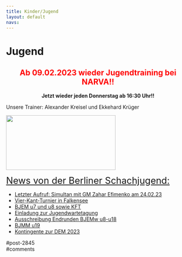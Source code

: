 ```yaml
---
title: Kinder/Jugend 
layout: default
navs:
---
```

<div class="post-2845 page type-page status-publish hentry" id="post-2845">
<h1 class="entry-title">Jugend</h1>
<div class="entry-content">
<h2 style="text-align: center;"><strong><span style="color: #ff0000;">Ab 09.02.2023 wieder </span></strong><strong><span style="color: #ff0000;">Jugendtraining </span></strong><strong><span style="color: #ff0000;">bei NARVA!!<br/>
</span></strong></h2>
<p style="text-align: center;"><strong>Jetzt wieder jeden Donnerstag ab 16:30 Uhr!!<br/>
</strong></p>
<p>Unsere Trainer: Alexander Kreisel und Ekkehard Krüger</p>
<p><a href="https://www.narva-schach.de/wordpress/wp-content/uploads/2018/03/0002farbe.jpg"><img alt="" class="size-medium wp-image-3899 aligncenter" decoding="async" height="150" sizes="(max-width: 300px) 100vw, 300px" src="https://www.narva-schach.de/wordpress/wp-content/uploads/2018/03/0002farbe-300x150.jpg" srcset="https://www.narva-schach.de/wordpress/wp-content/uploads/2018/03/0002farbe-300x150.jpg 300w, https://www.narva-schach.de/wordpress/wp-content/uploads/2018/03/0002farbe-768x384.jpg 768w, https://www.narva-schach.de/wordpress/wp-content/uploads/2018/03/0002farbe-1024x512.jpg 1024w, https://www.narva-schach.de/wordpress/wp-content/uploads/2018/03/0002farbe.jpg 1184w" width="300"/></a></p>
<p><span style="text-decoration-line: underline; font-size: 1.8em;">News von der Berliner Schachjugend:</span></p>
<ul><!--via SimplePie with RSSImport--><li><a href="http://www.schachjugend-in-berlin.de/letzter-aufruf-simultan-mit-gm-zahar-efimenko-am-24-02-23/" title="Letzter Aufruf: Simultan mit GM Zahar Efimenko am 24.02.23">Letzter Aufruf: Simultan mit GM Zahar Efimenko am 24.02.23</a></li><li><a href="http://www.schachjugend-in-berlin.de/vier-kant-turnier-in-falkensee/" title="Vier-Kant-Turnier in Falkensee">Vier-Kant-Turnier in Falkensee</a></li><li><a href="http://www.schachjugend-in-berlin.de/bjem-u7-und-u8-sowie-kft/" title="BJEM u7 und u8 sowie KFT">BJEM u7 und u8 sowie KFT</a></li><li><a href="http://www.schachjugend-in-berlin.de/einladung-zur-jugendwartetagung-2/" title="Einladung zur Jugendwartetagung">Einladung zur Jugendwartetagung</a></li><li><a href="http://www.schachjugend-in-berlin.de/ausschreibung-endrunden-bjemw-u8-u18/" title="Ausschreibung Endrunden BJEMw u8-u18">Ausschreibung Endrunden BJEMw u8-u18</a></li><li><a href="http://www.schachjugend-in-berlin.de/bjmm-u19-3/" title="BJMM u19">BJMM u19</a></li><li><a href="http://www.schachjugend-in-berlin.de/kontingente-zur-dem-2023/" title="Kontingente zur DEM 2023">Kontingente zur DEM 2023</a></li></ul>
</div><!-- .entry-content -->
</div> #post-2845 
<div id="comments">
</div> #comments 
